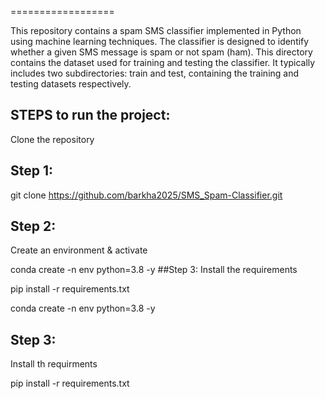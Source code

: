 ==================

This repository contains a spam SMS classifier implemented in Python using machine learning techniques. The classifier is designed to identify whether a given SMS message is spam or not spam (ham).
This directory contains the dataset used for training and testing the classifier. It typically includes two subdirectories: train and test, containing the training and testing datasets respectively.

## STEPS to run the project:
Clone the repository
## Step 1:
git clone https://github.com/barkha2025/SMS_Spam-Classifier.git
## Step 2:
Create an environment & activate

conda create -n env python=3.8 -y
##Step 3:
Install the requirements

pip install -r requirements.txt


conda create -n env python=3.8 -y
## Step 3:
Install th requirments

pip install -r requirements.txt


